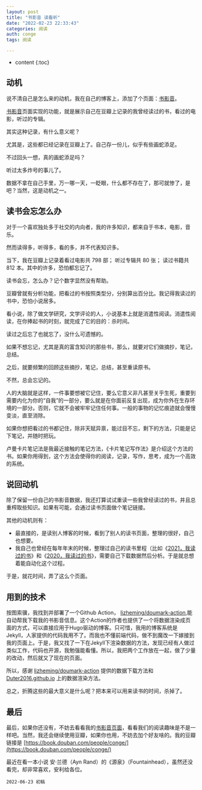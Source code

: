 ```yaml
---
layout: post
title: "书影音 读看听"
date: "2022-02-23 22:33:43"
categories: 阅读
auth: conge
tags: 阅读

---
```

* content
{:toc}

## 动机

说不清自己是怎么来的动机，我在自己的博客上，添加了个页面：[书影音](/books/)。

[书影音](/books/)页面实现的功能，就是展示自己在豆瓣上记录的我曾经读过的书，看过的电影，听过的专辑。

其实这种记录，有什么意义呢？

尤其是，这些都已经记录在豆瓣上了。自己存一份儿，似乎有些画蛇添足。




不过回头一想，真的画蛇添足吗？

听过太多炸号的事儿了。

数据不拿在自己手里，万一哪一天，一眨眼，什么都不存在了，那可就惨了，是吧？当然，这是动机之一。

## 读书会忘怎么办

对于一个喜欢独处多于社交的内向者，我的许多知识，都来自于书本，电影，音乐。

然而读得多，听得多，看的多，并不代表知识多。

当下，我在豆瓣上记录着看过电影共 798 部； 听过专辑共 80 张； 读过书籍共 812 本。其中的许多，恐怕都忘记了。

读书会忘，怎么办？记个数字显然没有帮助。

豆瓣曾就有分析功能，把看过的书按照类型分，分别算出百分比。我记得我读过的书中，恐怕小说居多。

看小说，除了做文学研究，文学评论的人，小说基本上就是消遣性阅读。消遣性阅读，在你捧起书的时刻，就完成了它的目的：杀时间。

读过之后忘了也就忘了，没什么可遗憾的。

如果不想忘记，尤其是真的富含知识的那些书，那么，就要对它们做摘抄，笔记，总结。

之后，就要频繁的回顾这些摘抄，笔记，总结，甚至重读原书。

不然，总会忘记的。

人的大脑就是这样，一件事要想被它记住，要么它意义非凡甚至关乎生死，重要到需要内化为你的“自我”的一部分，要么就是在你面前反复出现，成为你外在生存环境的一部分。否则，它就不会被牢牢记住任何事。一般的事物的记忆痕迹就会慢慢变淡，直至消除。

如果你想把看过的书都记住，除非天赋异禀，能过目不忘，剩下的方法，只能是记下笔记，并随时把玩。

卢曼卡片笔记法是我最近接触的笔记方法，《卡片笔记写作法》是介绍这个方法的书。如果你用得到，这个方法会使得你的阅读，记录，写作，思考，成为一个高效的系统。

## 说回动机

除了保留一份自己的书影音数据，我还打算试试重读一些我曾经读过的书，并且总重榨取些知识。如果有可能，会通过读书页面做个笔记链接。

其他的动机则有：

* 最直接的，是读别人博客的时候，看到了别人的读书页面，整理的很好，自己也想要。
* 我自己也曾经在每年年末的时候，整理过自己的读书里程（比如《[2021，我读过的书](/2021/12/31/review-books-I-read-in-2021/)》和《[2020，我读过的书](/2021/01/02/books-I-read-in-2020/)》，需要自己下载数据然后分析。于是就总想着能自动化这个过程。

于是，就花时间，弄了这么个页面。

## 用到的技术

按图索骥，我找到并部署了一个Github Action， [lizheming/doumark-action](https://github.com/lizheming/doumark-action),能自动帮我下载我的书影音信息。这个Action的作者也提供了一个将数据渲染成页面的方式，可以直接应用于Hugo驱动的博客。只可惜，我用的博客系统是Jekyll，人家提供的代码我用不了。而我也不懂前端代码，做不到魔改一下嫁接到我的页面上。于是，我又找了一下在Jekyll下渲染数据的方法，发现已经有人做过类似工作，代码也开源，我勉强能看懂。所以，我把两个工作放在一起，做了少量的改动，然后就又了现在的页面。

所以，感谢 [lizheming/doumark-action](https://github.com/lizheming/doumark-action) 提供的数据下载方法和 [Duter2016.github.io](https://github.com/Duter2016/Duter2016.github.io/blob/master/3books.html) 上的数据渲染方法。

总之，折腾这些的最大意义是什么呢？把本来可以用来读书的时间，杀掉了。

## 最后

最后，如果你还没有，不妨去看看我的[书影音页面](/books/)，看看我们的阅读趣味是不是一样吧。当然，我还会继续使用豆瓣，如果你也用，不妨去加个好友啥的。我的豆瓣链接是 [https://book.douban.com/people/conge/](https://book.douban.com/people/conge/)

最近在看一本小说 安·兰德（Ayn Rand）的《源泉》（Fountainhead），虽然还没看完，却非常喜欢，安利给各位。

```
2022-06-23 初稿
```
